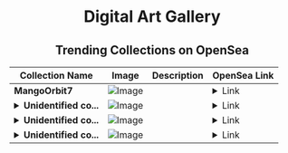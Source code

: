 <div align="center">

# Digital Art Gallery

## Trending Collections on OpenSea

| Collection Name                       | Image                                                                                     | Description                       | OpenSea Link                                                                                          |
|---------------------------------------|-------------------------------------------------------------------------------------------|-----------------------------------|--------------------------------------------------------------------------------------------------------|
| **MangoOrbit7** | ![Image](https://i.seadn.io/s/raw/files/6b66345ad689834f623a2d1e3f872759.png?w=500&auto=format?w=200&auto=format) |  | <details><summary>Link</summary>[MangoOrbit7](https://opensea.io/collection/mangoorbit7)</details> |
| **<details><summary>Unidentified co...</summary>Unidentified contract b70d2bd2-313f-4ef2-bdeb-31d2c731c2be</details>** | ![Image](https://i.seadn.io/s/raw/files/e9acf51ddce687ccf33c485e916aec1b.jpg?w=500&auto=format?w=200&auto=format) |  | <details><summary>Link</summary>[Unidentified contract b70d2bd2-313f-4ef2-bdeb-31d2c731c2be](https://opensea.io/collection/unidentified-contract-b70d2bd2-313f-4ef2-bdeb-31d2)</details> |
| **<details><summary>Unidentified co...</summary>Unidentified contract 91e6e080-65fa-4458-a0f8-f659b46d2d37</details>** | ![Image](https://i.seadn.io/s/raw/files/a837708742ad8afcb35eb60ba787976d.jpg?w=500&auto=format?w=200&auto=format) |  | <details><summary>Link</summary>[Unidentified contract 91e6e080-65fa-4458-a0f8-f659b46d2d37](https://opensea.io/collection/unidentified-contract-91e6e080-65fa-4458-a0f8-f659)</details> |
| **<details><summary>Unidentified co...</summary>Unidentified contract 0ec72ff0-4424-4a24-843c-1e6ad94042fa</details>** | ![Image](https://i.seadn.io/s/raw/files/e9acf51ddce687ccf33c485e916aec1b.jpg?w=500&auto=format?w=200&auto=format) |  | <details><summary>Link</summary>[Unidentified contract 0ec72ff0-4424-4a24-843c-1e6ad94042fa](https://opensea.io/collection/unidentified-contract-0ec72ff0-4424-4a24-843c-1e6a)</details> |

</div>